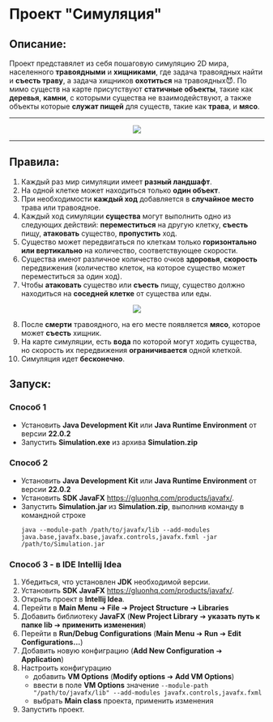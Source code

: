 # Проект "Симуляция"
## Описание:
Проект представялет из себя пошаговую симуляцию 2D мира, населенного **травоядными** и **хищниками**, где задача травоядных найти и **съесть траву**, а задача хищников **охотиться** на травоядных😈.
По мимо существ на карте присутствуют **статичные объекты**, такие как **деревья**, **камни**, с которыми существа не взаимодействуют, а также объекты которые **служат пищей** для существ, 
такие как **трава**, и **мясо**.
___
<div align="center">
  <image src='https://github.com/user-attachments/assets/d0501435-7fed-4239-a711-a33e457a8cd0'/>
</div>
    
___
## Правила:
1. Каждый раз мир симуляции имеет **разный ландшафт**.
2. На одной клетке может находиться только **один объект**.
3. При необходимости **каждый ход** добавляется в **случайное место** трава или травоядное.
4. Каждый ход симуляции **существа** могут выполнить одно из следующих действий: **переместиться** на другую клетку, **съесть** пищу, **атаковать** существо, **пропустить** ход.
5. Существо может передвигаться по клеткам только **горизонтально или вертикально** на количество, соответствующее скорости.
6. Существа имеют различное количество очков **здоровья**, **скорость** передвижения (количество клеток, на которое существо может переместиться за один ход).
7. Чтобы **атаковать** существо или **съесть** пищу, существо должно находиться на **соседней клетке** от существа или еды.

<div align="center">
  <image src='https://github.com/user-attachments/assets/c81044ef-0c4a-441c-8dcc-5ec039dcb35b'/>
</div>
    
8. После **смерти** травоядного, на его месте появляется **мясо**, которое может **съесть** хищник.
9. На карте симуляции, есть **вода** по которой могут ходить существа, но скорость их передвижения **ограничивается** одной клеткой.
10. Симуляция идет **бесконечно**.
## Запуск:
### Способ 1
- Установить **Java Development Kit** или **Java Runtime Environment** от версии **22.0.2**
- Запустить **Simulation.exe** из архива **Simulation.zip**
### Способ 2
- Установить **Java Development Kit** или **Java Runtime Environment** от версии **22.0.2**
- Установить **SDK JavaFX** https://gluonhq.com/products/javafx/. 
- Запустить **Simulation.jar** из **Simulation.zip**, выполнив команду в командной строке
  ```
  java --module-path /path/to/javafx/lib --add-modules java.base,javafx.base,javafx.controls,javafx.fxml -jar /path/to/Simulation.jar
  ```
### Способ 3 - в IDE Intellij Idea
  1. Убедиться, что установлен **JDK** необходимой версии.
  2. Установить **SDK JavaFX** https://gluonhq.com/products/javafx/.
  3. Открыть проект в **Intellij Idea**.
  4. Перейти в **Main Menu** ➔ **File** ➔ **Project Structure** ➔ **Libraries**
  5. Добавить библиотеку **JavaFX** (**New Project Library** ➔ **указать путь к папке lib** ➔ **применить изменения**)
  6. Перейти в **Run/Debug Configurations** (**Main Menu** ➔ **Run** ➔ **Edit Configurations...**)
  7. Добавить новую конфиграцию (**Add New Configuration** ➔ **Application**)
  8. Настроить конфигурацию 
		- добавить **VM Options** (**Modify options** ➔ **Add VM Options**)
		- ввести в поле **VM Options** значение
    ```--module-path "/path/to/javafx/lib" --add-modules javafx.controls,javafx.fxml```
		- выбрать **Main class** проекта, применить изменения
  9. Запустить проект.
